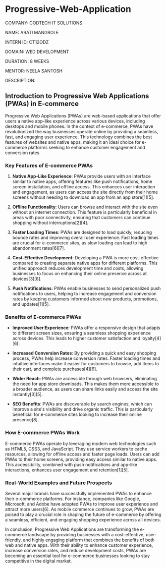 # Progressive-Web-Application

COMPANY: CODTECH IT SOLUTIONS

NAME: ARATI MANGROLE

INTERN ID: CT12ODZ

DOMAIN: WED DEVELOPMENT

DURATION: 8 WEEKS

MENTOR: NEELA SANTOSH

DESCRIPTION:

## Introduction to Progressive Web Applications (PWAs) in E-commerce

Progressive Web Applications (PWAs) are web-based applications that offer users a native app-like experience across various devices, including desktops and mobile phones. In the context of e-commerce, PWAs have revolutionized the way businesses operate online by providing a seamless, fast, and engaging user experience. This technology combines the best features of websites and native apps, making it an ideal choice for e-commerce platforms seeking to enhance customer engagement and conversion rates.

### Key Features of E-commerce PWAs

1. **Native App-Like Experience**: PWAs provide users with an interface similar to native apps, offering features like push notifications, home screen installation, and offline access. This enhances user interaction and engagement, as users can access the site directly from their home screens without needing to download an app from an app store[1][5].

2. **Offline Functionality**: Users can browse and interact with the site even without an internet connection. This feature is particularly beneficial in areas with poor connectivity, ensuring that customers can continue shopping without interruptions[2][4].

3. **Faster Loading Times**: PWAs are designed to load quickly, reducing bounce rates and improving overall user experience. Fast loading times are crucial for e-commerce sites, as slow loading can lead to high abandonment rates[6][7].

4. **Cost-Effective Development**: Developing a PWA is more cost-effective compared to creating separate native apps for different platforms. This unified approach reduces development time and costs, allowing businesses to focus on enhancing their online presence across all devices[3][8].

5. **Push Notifications**: PWAs enable businesses to send personalized push notifications to users, helping to increase engagement and conversion rates by keeping customers informed about new products, promotions, and updates[1][5].

### Benefits of E-commerce PWAs

- **Improved User Experience**: PWAs offer a responsive design that adapts to different screen sizes, ensuring a seamless shopping experience across devices. This leads to higher customer satisfaction and loyalty[4][6].

- **Increased Conversion Rates**: By providing a quick and easy shopping process, PWAs help increase conversion rates. Faster loading times and intuitive interfaces make it easier for customers to browse, add items to their cart, and complete purchases[4][6].

- **Wider Reach**: PWAs are accessible through web browsers, eliminating the need for app store downloads. This makes them more accessible to a broader audience, as users can share links easily and access the site instantly[3][5].

- **SEO Benefits**: PWAs are discoverable by search engines, which can improve a site's visibility and drive organic traffic. This is particularly beneficial for e-commerce sites looking to increase their online presence[8].

### How E-commerce PWAs Work

E-commerce PWAs operate by leveraging modern web technologies such as HTML5, CSS3, and JavaScript. They use service workers to cache resources, allowing for offline access and faster page loads. Users can add PWAs to their home screens, providing easy access similar to native apps. This accessibility, combined with push notifications and app-like interactions, enhances user engagement and retention[1][5].

### Real-World Examples and Future Prospects

Several major brands have successfully implemented PWAs to enhance their e-commerce platforms. For instance, companies like Google, Microsoft, and Adobe have adopted PWAs to improve user experience and attract more users[6]. As mobile commerce continues to grow, PWAs are poised to play a crucial role in shaping the future of e-commerce by offering a seamless, efficient, and engaging shopping experience across all devices.

In conclusion, Progressive Web Applications are transforming the e-commerce landscape by providing businesses with a cost-effective, user-friendly, and highly engaging platform that combines the benefits of both web and native apps. With their ability to enhance customer experience, increase conversion rates, and reduce development costs, PWAs are becoming an essential tool for e-commerce businesses looking to stay competitive in the digital market.


